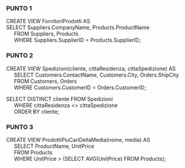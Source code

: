 ### PUNTO 1
CREATE VIEW FornitoriProdotti AS<br />
SELECT Suppliers.CompanyName, Products.ProductName<br />
&ensp;&ensp;&ensp;FROM Suppliers, Products<br />
&ensp;&ensp;&ensp;WHERE Suppliers.SupplierID = Products.SupplierID;<br />

### PUNTO 2
CREATE VIEW Spedizioni(cliente, cittaResidenza, cittaSpedizione) AS<br />
&ensp;&ensp;&ensp;SELECT Customers.ContactName, Customers.City, Orders.ShipCity<br />
&ensp;&ensp;&ensp;FROM Customers, Orders<br />
&ensp;&ensp;&ensp;WHERE Customers.CustomerID = Orders.CustomerID;

SELECT DISTINCT cliente FROM Spedizioni<br />
&ensp;&ensp;&ensp;WHERE cittaResidenza <> cittaSpedizione<br />
&ensp;&ensp;&ensp;ORDER BY cliente;

### PUNTO 3
CREATE VIEW ProdottiPiuCariDellaMedia(nome, media) AS<br />
&ensp;&ensp;&ensp;SELECT ProductName, UnitPrice<br />
&ensp;&ensp;&ensp;FROM Products<br />
&ensp;&ensp;&ensp;WHERE UnitPrice > (SELECT AVG(UnitPrice) FROM Products);

